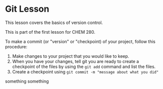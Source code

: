 # Git Lesson 

This lesson covers the basics of version control.

This is part of the first lesson for CHEM 280.

To make a commit (or "version" or "checkpoint) of your project, follow this procedure: 

1. Make changes to your project that you would like to keep.
2. When you have your changes, tell git you are ready to create a checkpoint of the files by using the `git add` command and list the files.
3. Create a checkpoint using `git commit -m "message about what you did"` 

something something